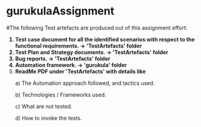 # gurukulaAssignment


#The following Test artefacts are produced out of this assignment effort:
<b>
1) Test case document for all the identified scenarios with respect to the functional requirements. -> 'TestArtefacts' folder
2) Test Plan and Strategy documents. -> 'TestArtefacts' folder
3) Bug reports. -> 'TestArtefacts' folder
4) Automation framework. -> 'gurukula' folder
5) ReadMe PDF under 'TestArtefacts' with details like </b> 
   <p> a) The Automation approach followed, and tactics used.</p>
    <p>b) Technologies / Frameworks used.</p>
   <p> c) What are not tested.</p>
   <p> d) How to invoke the tests. </p>
